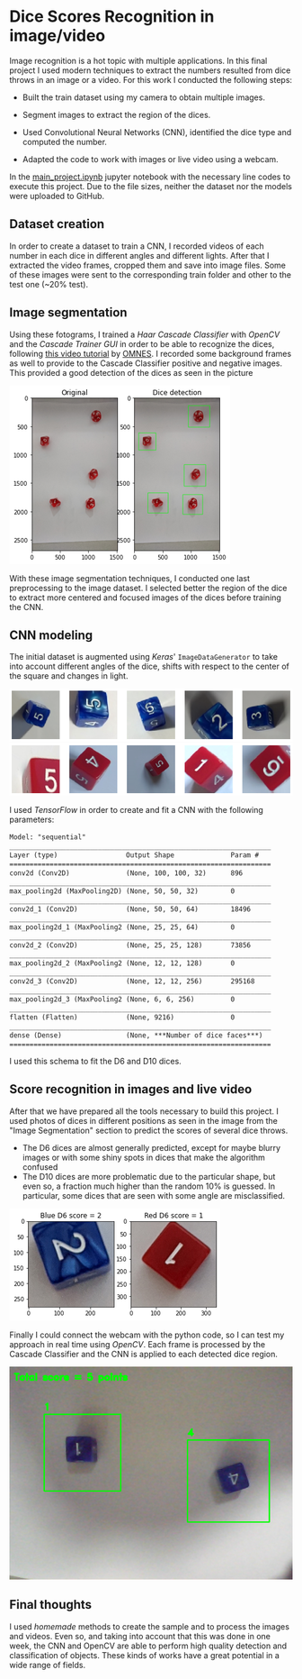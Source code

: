 # Dice Scores Recognition in image/video

Image recognition is a hot topic with multiple applications. In this final project I used modern techniques to extract the numbers resulted from dice throws in an image or a video. For this work I conducted the following steps:

- Built the train dataset using my camera to obtain multiple images.

- Segment images to extract the region of the dices.

- Used Convolutional Neural Networks (CNN), identified the dice type and computed the number.

- Adapted the code to work with images or live video using a webcam.

In the [main_project.ipynb](main_project.ipynb) jupyter notebook with the necessary line codes to execute this project. Due to the file sizes, neither the dataset nor the models were uploaded to GitHub.


## Dataset creation

In order to create a dataset to train a CNN, I recorded videos of each number in each dice in different angles and different lights. After that I extracted the video frames, cropped them and save into image files. Some of these images were sent to the corresponding train folder and other to the test one (~20% test).


## Image segmentation

Using these fotograms, I trained a *Haar Cascade Classifier* with *OpenCV* and the *Cascade Trainer GUI* in order to be able to recognize the dices, following [this video tutorial](https://www.youtube.com/watch?v=v_cwOq06g9E) by [OMNES](https://github.com/GabySol/OmesTutorials2020). I recorded some background frames as well to provide to the Cascade Classifier positive and negative images. This provided a good detection of the dices as seen in the picture


![Img segmentation](readme_images/dices_detected.png)

With these image segmentation techniques, I conducted one last preprocessing to the image dataset. I selected better the region of the dice to extract more centered and focused images of the dices before training the CNN.

## CNN modeling

The initial dataset is augmented using *Keras*' `ImageDataGenerator` to take into account different angles of the dice, shifts with respect to the center of the square and changes in light.

![Img augm 1](readme_images/newdataset.png)
![Img augm 2](readme_images/newdataset2.png)

I used *TensorFlow* in order to create and fit a CNN with the following parameters:

```
Model: "sequential"
_________________________________________________________________
Layer (type)                 Output Shape              Param #   
=================================================================
conv2d (Conv2D)              (None, 100, 100, 32)      896       
_________________________________________________________________
max_pooling2d (MaxPooling2D) (None, 50, 50, 32)        0         
_________________________________________________________________
conv2d_1 (Conv2D)            (None, 50, 50, 64)        18496     
_________________________________________________________________
max_pooling2d_1 (MaxPooling2 (None, 25, 25, 64)        0         
_________________________________________________________________
conv2d_2 (Conv2D)            (None, 25, 25, 128)       73856     
_________________________________________________________________
max_pooling2d_2 (MaxPooling2 (None, 12, 12, 128)       0         
_________________________________________________________________
conv2d_3 (Conv2D)            (None, 12, 12, 256)       295168    
_________________________________________________________________
max_pooling2d_3 (MaxPooling2 (None, 6, 6, 256)         0         
_________________________________________________________________
flatten (Flatten)            (None, 9216)              0         
_________________________________________________________________
dense (Dense)                (None, ***Number of dice faces***)         
=================================================================
```

I used this schema to fit the D6 and D10 dices.

## Score recognition in images and live video

After that we have prepared all the tools necessary to build this project. I used photos of dices in different positions as seen in the image from the "Image Segmentation" section to predict the scores of several dice throws.

- The D6 dices are almost generally predicted, except for maybe blurry images or with some shiny spots in dices that make the algorithm confused
- The D10 dices are more problematic due to the particular shape, but even so, a fraction much higher than the random 10% is guessed. In particular, some dices that are seen with some angle are misclassified.

![Image detection](readme_images/score.png)

Finally I could connect the webcam with the python code, so I can test my approach in real time using *OpenCV*. Each frame is processed by the Cascade Classifier and the CNN is applied to each detected dice region.

![Video detection](readme_images/screenshot.png)


## Final thoughts

I used *homemade* methods to create the sample and to process the images and videos. Even so, and taking into account that this was done in one week, the CNN and OpenCV are able to perform high quality detection and classification of objects. These kinds of works have a great potential in a wide range of fields.











